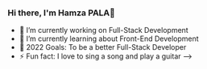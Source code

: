 ### Hi there, I'm Hamza PALA👋

- 🔭 I’m currently working on Full-Stack Development
- 🌱 I’m currently learning about Front-End Development
- 🚀 2022 Goals: To be a better Full-Stack Developer
- ⚡ Fun fact: I love to sing a song and play a guitar
-->
